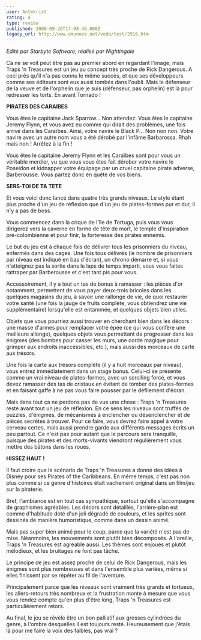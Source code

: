 ```yaml
---
user: Antekrist
rating: 4
type: review
published: 2008-09-26T17:08:46.000Z
legacy_url: http://www.emunova.net/veda/test/2916.htm
---
```

_Edité par Starbyte Software, réalisé par Nightingale_  

  

Ca ne se voit peut être pas au premier abord en regardant l'image, mais Traps 'n Treasures est un jeu au concept très proche de Rick Dangerous. A ceci près qu'il n'a pas connu le même succès, et que ses développeurs comme ses éditeurs sont eux aussi tombés dans l'oubli. Mais le défenseur de la veuve et de l'orphelin que je suis (défenseur, pas orphelin) est là pour redresser les torts. En avant Tornado !  

  

**PIRATES DES CARAIBES**  

Vous êtes le capitaine Jack Sparrow... Non attendez. Vous êtes le capitaine Jeremy Flynn, et vous avez eu comme qui dirait des problèmes, une fois arrivé dans les Caraïbes. Ainsi, votre navire le Black P... Non non non. Votre navire avec un autre nom vous a été dérobé par l'infâme Barbarossa. Rhah mais non ! Arrêtez à la fin !  

Vous êtes le capitaine Jeremy Flynn et les Caraïbes sont pour vous un véritable merdier, vu que vous vous êtes fait dérober votre navire le Poseidon et kidnapper votre équipage par un cruel capitaine pirate adverse, Barberousse. Vous partez donc en quête de vos biens.  

  

**SERS-TOI DE TA TETE**  

Et vous voici donc lancé dans quatre très grands niveaux. Le style étant plus proche d'un jeu de réflexion que d'un jeu de plates-formes pur et dur, il n'y a pas de boss.  

Vous commencez dans la crique de l'île de Tortuga, puis vous vous dirigerez vers la caverne en forme de tête de mort, le temple d'inspiration pré-colombienne et pour finir, la forteresse des pirates ennemis.  

Le but du jeu est à chaque fois de délivrer tous les prisonniers du niveau, enfermés dans des cages. Une fois tous délivrés (le nombre de prisonniers par niveau est indiqué en bas d'écran), un chrono démarre et, si vous n'atteignez pas la sortie dans le laps de temps imparti, vous vous faites rattraper par Barberousse et c'est tant pis pour vous.  

Accessoirement, il y a tout un tas de bonus à ramasser : les pièces d'or notamment, permettent de vous payer deux-trois bricoles dans les quelques magasins du jeu, à savoir une rallonge de vie, de quoi restaurer votre santé (une fois la jauge de fruits complète, vous obtiendrez une vie supplémentaire) lorsqu'elle est entammée, et quelques objets bien utiles.  

Objets que vous pourriez aussi trouver en cherchant bien dans les décors : une masse d'armes pour remplacer votre épée (ce qui vous confère une meilleure allonge), quelques objets vous permettant de progresser dans les énigmes (des bombes pour casser les murs, une corde magique pour grimper aux endroits inaccessibles, etc.), mais aussi des morceaux de carte aux trésors.  

Une fois la carte aux trésors complète (il y a huit morceaux par niveau), vous entrez immédiatement dans un stage bonus. Celui-ci se présente comme un vrai niveau de plates-formes, avec un scrolling forcé, et vous devez ramasser des tas de cristaux en évitant de tomber des plates-formes et en faisant gaffe à ne pas vous faire pousser par le défilement d'écran.  

Mais dans tout ça ne perdons pas de vue une chose : Traps 'n Treasures reste avant tout un jeu de réflexion. En ce sens les niveaux sont truffés de puzzles, d'énigmes, de mécanismes à enclencher ou désenclencher et de pièces secrètes à trouver. Pour ce faire, vous devrez faire appel à votre cerveau certes, mais aussi prendre garde aux différents messages écrits un peu partout. Ce n'est pas pour autant que le parcours sera tranquille, puisque des pirates et des morts-vivants viendront régulièrement vous mettre des bâtons dans les roues.  

  

**HISSEZ HAUT !**  

Il faut croire que le scénario de Traps 'n Treasures a donné des idées à Disney pour ses Pirates of the Caribbeans. En même temps, c'est pas non plus comme si ce genre d'histoires était vachement original dans un film/jeu sur la piraterie.  

Bref, l'ambiance est en tout cas sympathique, surtout qu'elle s'accompagne de graphismes agréables. Les décors sont détaillés, l'arrière-plan est comme d'habitude doté d'un joli dégradé de couleurs, et les sprites sont dessinés de manière humoristique, comme dans un dessin animé.  

Mais pas super bien animé pour le coup, parce que la variété n'est pas de mise. Néanmoins, les mouvements sont plutôt bien décomposés. A l'oreille, Traps 'n Treasures est agréable aussi. Les thèmes sont enjoués et plutôt mélodieux, et les bruitages ne font pas tâche.  

Le principe de jeu est assez proche de celui de Rick Dangerous, mais les énigmes sont plus nombreuses et dans l'ensemble plus variées, même si elles finissent par se répéter au fil de l'aventure.  

Principalement parce que les niveaux sont vraiment très grands et tortueux, les allers-retours très nombreux et la frustration monte à mesure que vous vous rendez compte qu'en plus d'être long, Traps 'n Treasures est particulièrement retors.  

  

Au final, le jeu se révèle être un bon palliatif aux grosses cylindrées du genre, à l'ombre desquelles il est toujours resté. Heureusement que j'étais là pour me faire la voix des faibles, pas vrai ?